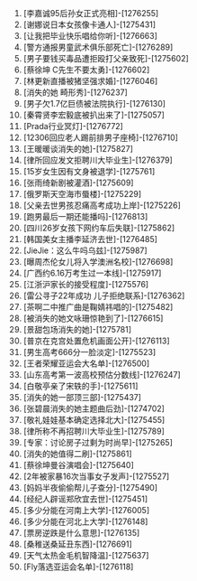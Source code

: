 
1. [李嘉诚95后孙女正式亮相]-[1276255]
1. [谢娜说日本女孩像卡通人]-[1275431]
1. [让我把毕业快乐唱给你听]-[1276663]
1. [警方通报男童武术俱乐部死亡]-[1276289]
1. [男子要钱买毒品遭拒殴打父亲致死]-[1275602]
1. [蔡徐坤 C先生不要太勇]-[1276602]
1. [林更新直播被猪坚强求婚]-[1276046]
1. [消失的她 畸形秀]-[1276237]
1. [男子欠1.7亿巨债被法院执行]-[1276130]
1. [秦霄贤李宏毅底被扒出来了]-[1275057]
1. [Prada行业冥灯]-[1276772]
1. [12306回应老人踢前排男子座椅]-[1276710]
1. [王暖暖谈消失的她]-[1275827]
1. [律所回应发文拒聘川大毕业生]-[1276379]
1. [15岁女生因有文身被退学]-[1275761]
1. [张雨绮新剧被灌酒]-[1275609]
1. [俄罗斯天空海市蜃楼]-[1275229]
1. [父亲去世男孩忍痛高考成功上岸]-[1275226]
1. [跑男最后一期还能播吗]-[1276813]
1. [四川26岁女孩下网约车后失联]-[1275862]
1. [韩国美女主播李延济去世]-[1276485]
1. [JieJie：这么牛吗乌兹]-[1275987]
1. [曝周杰伦女儿将入学澳洲名校]-[1276698]
1. [广西约6.16万考生过一本线]-[1275917]
1. [江浙沪家长的接受程度]-[1275576]
1. [雷公寻子22年成功 儿子拒绝联系]-[1276362]
1. [茶啊二中推广曲是鞠婧祎唱的]-[1275482]
1. [被消失的她文咏珊惊艳到了]-[1276615]
1. [景甜包场消失的她]-[1275781]
1. [普京在克宫处置危机画面公开]-[1276113]
1. [男生高考666分一脸淡定]-[1275523]
1. [王者荣耀亚运会大名单]-[1276500]
1. [山东高考第一波高校预估分数线]-[1276247]
1. [白敬亭亲了宋轶的手]-[1275611]
1. [消失的她一部顶三部]-[1275437]
1. [张碧晨消失的她主题曲后劲]-[1274702]
1. [敬礼娃娃基本确定选择北大]-[1275455]
1. [律所称不再招聘川大毕业生]-[1275789]
1. [专家：讨论房子过剩为时尚早]-[1275265]
1. [消失的她值得二刷]-[1275861]
1. [蔡徐坤曼谷演唱会]-[1275640]
1. [2年被家暴16次当事女子发声]-[1275527]
1. [妈妈半夜偷偷帮儿子查分]-[1275490]
1. [经纪人辟谣郑欣宜去世]-[1275451]
1. [多少分能在河南上大学]-[1276005]
1. [多少分能在河北上大学]-[1276148]
1. [票房逆跌是什么意思]-[1276135]
1. [桑稚送桑延丑东西]-[1276691]
1. [天气太热金毛机智降温]-[1275637]
1. [Fly落选亚运会名单]-[1276118]